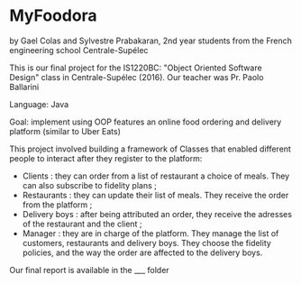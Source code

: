 # MyFoodora
by Gael Colas and Sylvestre Prabakaran, 2nd year students from the French engineering school Centrale-Supélec

This is our final project for the IS1220BC: "Object Oriented Software Design" class in Centrale-Supélec (2016).
Our teacher was Pr. Paolo Ballarini

Language: Java

Goal: implement using OOP features an online food ordering and delivery platform (similar to Uber Eats)

This project involved building a framework of Classes that enabled different people to interact after they register to the platform:
  - Clients : they can order from a list of restaurant a choice of meals. They can also subscribe to fidelity plans ;
  - Restaurants : they can update their list of meals. They receive the order from the platform ;
  - Delivery boys : after being attributed an order, they receive the adresses of the restaurant and the client ;
  - Manager : they are in charge of the platform. They manage the list of customers, restaurants and delivery boys. They choose the fidelity policies, and the way the order are affected to the delivery boys.
  
 
 Our final report is available in the ___ folder
 


